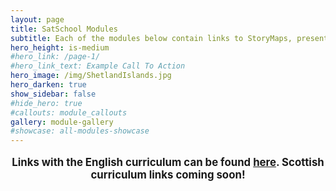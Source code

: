 ```yaml
---
layout: page
title: SatSchool Modules
subtitle: Each of the modules below contain links to StoryMaps, presentations, lesson plans, and activities
hero_height: is-medium
#hero_link: /page-1/
#hero_link_text: Example Call To Action
hero_image: /img/ShetlandIslands.jpg
hero_darken: true
show_sidebar: false
#hide_hero: true
#callouts: module_callouts
gallery: module-gallery
#showcase: all-modules-showcase
---
```

<p style="text-align: center; font-size: larger; font-weight: bold;">Links with the English curriculum can be found <a href="/Modules/Curriculum">here</a>. Scottish curriculum links coming soon!
</p>
